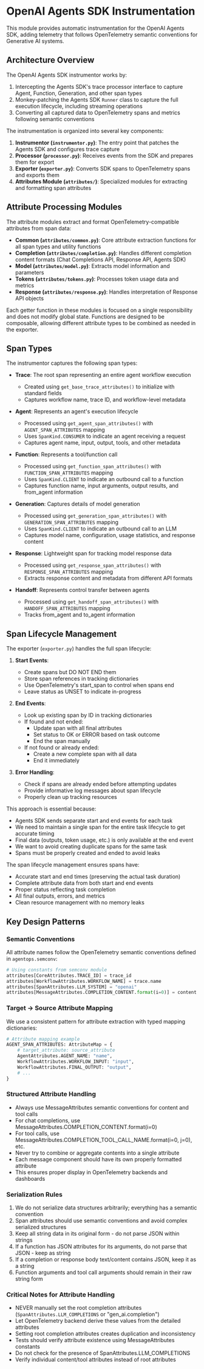 # OpenAI Agents SDK Instrumentation

This module provides automatic instrumentation for the OpenAI Agents SDK, adding telemetry that follows OpenTelemetry semantic conventions for Generative AI systems.

## Architecture Overview

The OpenAI Agents SDK instrumentor works by:

1. Intercepting the Agents SDK's trace processor interface to capture Agent, Function, Generation, and other span types
2. Monkey-patching the Agents SDK `Runner` class to capture the full execution lifecycle, including streaming operations
3. Converting all captured data to OpenTelemetry spans and metrics following semantic conventions

The instrumentation is organized into several key components:

1. **Instrumentor (`instrumentor.py`)**: The entry point that patches the Agents SDK and configures trace capture
2. **Processor (`processor.py`)**: Receives events from the SDK and prepares them for export
3. **Exporter (`exporter.py`)**: Converts SDK spans to OpenTelemetry spans and exports them
4. **Attributes Module (`attributes/`)**: Specialized modules for extracting and formatting span attributes

## Attribute Processing Modules

The attribute modules extract and format OpenTelemetry-compatible attributes from span data:

- **Common (`attributes/common.py`)**: Core attribute extraction functions for all span types and utility functions
- **Completion (`attributes/completion.py`)**: Handles different completion content formats (Chat Completions API, Response API, Agents SDK) 
- **Model (`attributes/model.py`)**: Extracts model information and parameters
- **Tokens (`attributes/tokens.py`)**: Processes token usage data and metrics
- **Response (`attributes/response.py`)**: Handles interpretation of Response API objects

Each getter function in these modules is focused on a single responsibility and does not modify global state. Functions are designed to be composable, allowing different attribute types to be combined as needed in the exporter.

## Span Types

The instrumentor captures the following span types:

- **Trace**: The root span representing an entire agent workflow execution
  - Created using `get_base_trace_attributes()` to initialize with standard fields
  - Captures workflow name, trace ID, and workflow-level metadata

- **Agent**: Represents an agent's execution lifecycle
  - Processed using `get_agent_span_attributes()` with `AGENT_SPAN_ATTRIBUTES` mapping
  - Uses `SpanKind.CONSUMER` to indicate an agent receiving a request
  - Captures agent name, input, output, tools, and other metadata

- **Function**: Represents a tool/function call
  - Processed using `get_function_span_attributes()` with `FUNCTION_SPAN_ATTRIBUTES` mapping
  - Uses `SpanKind.CLIENT` to indicate an outbound call to a function
  - Captures function name, input arguments, output results, and from_agent information

- **Generation**: Captures details of model generation
  - Processed using `get_generation_span_attributes()` with `GENERATION_SPAN_ATTRIBUTES` mapping
  - Uses `SpanKind.CLIENT` to indicate an outbound call to an LLM
  - Captures model name, configuration, usage statistics, and response content

- **Response**: Lightweight span for tracking model response data
  - Processed using `get_response_span_attributes()` with `RESPONSE_SPAN_ATTRIBUTES` mapping
  - Extracts response content and metadata from different API formats

- **Handoff**: Represents control transfer between agents
  - Processed using `get_handoff_span_attributes()` with `HANDOFF_SPAN_ATTRIBUTES` mapping
  - Tracks from_agent and to_agent information

## Span Lifecycle Management

The exporter (`exporter.py`) handles the full span lifecycle:

1. **Start Events**:
   - Create spans but DO NOT END them
   - Store span references in tracking dictionaries
   - Use OpenTelemetry's start_span to control when spans end
   - Leave status as UNSET to indicate in-progress

2. **End Events**:
   - Look up existing span by ID in tracking dictionaries
   - If found and not ended:
     - Update span with all final attributes
     - Set status to OK or ERROR based on task outcome
     - End the span manually
   - If not found or already ended:
     - Create a new complete span with all data
     - End it immediately

3. **Error Handling**:
   - Check if spans are already ended before attempting updates
   - Provide informative log messages about span lifecycle
   - Properly clean up tracking resources

This approach is essential because:
- Agents SDK sends separate start and end events for each task
- We need to maintain a single span for the entire task lifecycle to get accurate timing
- Final data (outputs, token usage, etc.) is only available at the end event
- We want to avoid creating duplicate spans for the same task
- Spans must be properly created and ended to avoid leaks

The span lifecycle management ensures spans have:
- Accurate start and end times (preserving the actual task duration)
- Complete attribute data from both start and end events
- Proper status reflecting task completion
- All final outputs, errors, and metrics
- Clean resource management with no memory leaks

## Key Design Patterns

### Semantic Conventions

All attribute names follow the OpenTelemetry semantic conventions defined in `agentops.semconv`:

```python
# Using constants from semconv module
attributes[CoreAttributes.TRACE_ID] = trace_id
attributes[WorkflowAttributes.WORKFLOW_NAME] = trace.name
attributes[SpanAttributes.LLM_SYSTEM] = "openai"
attributes[MessageAttributes.COMPLETION_CONTENT.format(i=0)] = content
```

### Target → Source Attribute Mapping

We use a consistent pattern for attribute extraction with typed mapping dictionaries:

```python
# Attribute mapping example
AGENT_SPAN_ATTRIBUTES: AttributeMap = {
    # target_attribute: source_attribute
    AgentAttributes.AGENT_NAME: "name",
    WorkflowAttributes.WORKFLOW_INPUT: "input",
    WorkflowAttributes.FINAL_OUTPUT: "output",
    # ...
}
```

### Structured Attribute Handling

- Always use MessageAttributes semantic conventions for content and tool calls
- For chat completions, use MessageAttributes.COMPLETION_CONTENT.format(i=0) 
- For tool calls, use MessageAttributes.COMPLETION_TOOL_CALL_NAME.format(i=0, j=0), etc.
- Never try to combine or aggregate contents into a single attribute
- Each message component should have its own properly formatted attribute
- This ensures proper display in OpenTelemetry backends and dashboards

### Serialization Rules

1. We do not serialize data structures arbitrarily; everything has a semantic convention
2. Span attributes should use semantic conventions and avoid complex serialized structures
3. Keep all string data in its original form - do not parse JSON within strings
4. If a function has JSON attributes for its arguments, do not parse that JSON - keep as string
5. If a completion or response body text/content contains JSON, keep it as a string
7. Function arguments and tool call arguments should remain in their raw string form

### Critical Notes for Attribute Handling

- NEVER manually set the root completion attributes (`SpanAttributes.LLM_COMPLETIONS` or "gen_ai.completion")
- Let OpenTelemetry backend derive these values from the detailed attributes
- Setting root completion attributes creates duplication and inconsistency
- Tests should verify attribute existence using MessageAttributes constants
- Do not check for the presence of SpanAttributes.LLM_COMPLETIONS
- Verify individual content/tool attributes instead of root attributes